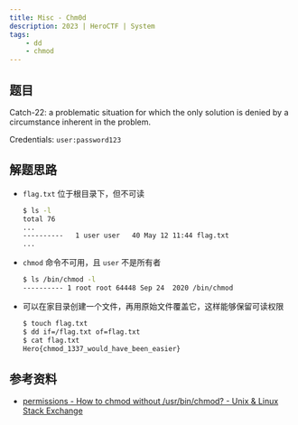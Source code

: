 ```yaml
---
title: Misc - Chm0d
description: 2023 | HeroCTF | System
tags:
    - dd
    - chmod
---
```


## 题目

Catch-22: a problematic situation for which the only solution is denied by a circumstance inherent in the problem.

Credentials: `user:password123`

## 解题思路

- `flag.txt` 位于根目录下，但不可读

    ```bash
    $ ls -l
    total 76
    ...
    ----------   1 user user   40 May 12 11:44 flag.txt
    ...
    ```

- `chmod` 命令不可用，且 `user` 不是所有者

    ```bash
    $ ls /bin/chmod -l
    ---------- 1 root root 64448 Sep 24  2020 /bin/chmod
    ```

- 可以在家目录创建一个文件，再用原始文件覆盖它，这样能够保留可读权限

    ```bash
    $ touch flag.txt
    $ dd if=/flag.txt of=flag.txt
    $ cat flag.txt 
    Hero{chmod_1337_would_have_been_easier}
    ```

## 参考资料

- [permissions - How to chmod without /usr/bin/chmod? - Unix & Linux Stack Exchange](https://unix.stackexchange.com/a/83873)